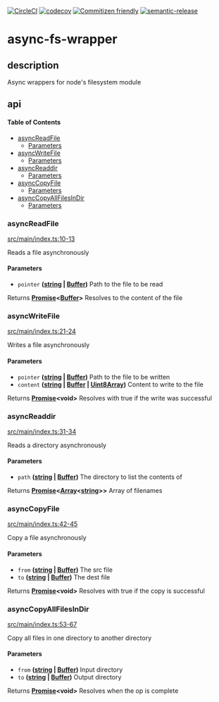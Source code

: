 [![CircleCI](https://circleci.com/gh/bbeesley/async-fs.svg?style=svg)](https://circleci.com/gh/bbeesley/async-fs) [![codecov](https://codecov.io/gh/bbeesley/async-fs/branch/master/graph/badge.svg)](https://codecov.io/gh/bbeesley/async-fs) [![Commitizen friendly](https://img.shields.io/badge/commitizen-friendly-brightgreen.svg)](http://commitizen.github.io/cz-cli/) [![semantic-release](https://img.shields.io/badge/%20%20%F0%9F%93%A6%F0%9F%9A%80-semantic--release-e10079.svg)](https://github.com/semantic-release/semantic-release)

# async-fs-wrapper

## description

Async wrappers for node's filesystem module

## api

<!-- Generated by documentation.js. Update this documentation by updating the source code. -->

#### Table of Contents

-   [asyncReadFile](#asyncreadfile)
    -   [Parameters](#parameters)
-   [asyncWriteFile](#asyncwritefile)
    -   [Parameters](#parameters-1)
-   [asyncReaddir](#asyncreaddir)
    -   [Parameters](#parameters-2)
-   [asyncCopyFile](#asynccopyfile)
    -   [Parameters](#parameters-3)
-   [asyncCopyAllFilesInDir](#asynccopyallfilesindir)
    -   [Parameters](#parameters-4)

### asyncReadFile

[src/main/index.ts:10-13](https://github.com/bbeesley/async-fs/blob/f75914dab704527e1f9a9f63c8ef19c043ab92e6/src/main/index.ts#L10-L13 "Source code on GitHub")

Reads a file asynchronously

#### Parameters

-   `pointer` **([string](https://developer.mozilla.org/docs/Web/JavaScript/Reference/Global_Objects/String) \| [Buffer](https://nodejs.org/api/buffer.html))** Path to the file to be read

Returns **[Promise](https://developer.mozilla.org/docs/Web/JavaScript/Reference/Global_Objects/Promise)&lt;[Buffer](https://nodejs.org/api/buffer.html)>** Resolves to the content of the file

### asyncWriteFile

[src/main/index.ts:21-24](https://github.com/bbeesley/async-fs/blob/f75914dab704527e1f9a9f63c8ef19c043ab92e6/src/main/index.ts#L21-L24 "Source code on GitHub")

Writes a file asynchronously

#### Parameters

-   `pointer` **([string](https://developer.mozilla.org/docs/Web/JavaScript/Reference/Global_Objects/String) \| [Buffer](https://nodejs.org/api/buffer.html))** Path to the file to be written
-   `content` **([string](https://developer.mozilla.org/docs/Web/JavaScript/Reference/Global_Objects/String) \| [Buffer](https://nodejs.org/api/buffer.html) \| [Uint8Array](https://developer.mozilla.org/docs/Web/JavaScript/Reference/Global_Objects/Uint8Array))** Content to write to the file

Returns **[Promise](https://developer.mozilla.org/docs/Web/JavaScript/Reference/Global_Objects/Promise)&lt;void>** Resolves with true if the write was successful

### asyncReaddir

[src/main/index.ts:31-34](https://github.com/bbeesley/async-fs/blob/f75914dab704527e1f9a9f63c8ef19c043ab92e6/src/main/index.ts#L31-L34 "Source code on GitHub")

Reads a directory asynchronously

#### Parameters

-   `path` **([string](https://developer.mozilla.org/docs/Web/JavaScript/Reference/Global_Objects/String) \| [Buffer](https://nodejs.org/api/buffer.html))** The directory to list the contents of

Returns **[Promise](https://developer.mozilla.org/docs/Web/JavaScript/Reference/Global_Objects/Promise)&lt;[Array](https://developer.mozilla.org/docs/Web/JavaScript/Reference/Global_Objects/Array)&lt;[string](https://developer.mozilla.org/docs/Web/JavaScript/Reference/Global_Objects/String)>>** Array of filenames

### asyncCopyFile

[src/main/index.ts:42-45](https://github.com/bbeesley/async-fs/blob/f75914dab704527e1f9a9f63c8ef19c043ab92e6/src/main/index.ts#L42-L45 "Source code on GitHub")

Copy a file asynchronously

#### Parameters

-   `from` **([string](https://developer.mozilla.org/docs/Web/JavaScript/Reference/Global_Objects/String) \| [Buffer](https://nodejs.org/api/buffer.html))** The src file
-   `to` **([string](https://developer.mozilla.org/docs/Web/JavaScript/Reference/Global_Objects/String) \| [Buffer](https://nodejs.org/api/buffer.html))** The dest file

Returns **[Promise](https://developer.mozilla.org/docs/Web/JavaScript/Reference/Global_Objects/Promise)&lt;void>** Resolves with true if the copy is successful

### asyncCopyAllFilesInDir

[src/main/index.ts:53-67](https://github.com/bbeesley/async-fs/blob/f75914dab704527e1f9a9f63c8ef19c043ab92e6/src/main/index.ts#L53-L67 "Source code on GitHub")

Copy all files in one directory to another directory

#### Parameters

-   `from` **([string](https://developer.mozilla.org/docs/Web/JavaScript/Reference/Global_Objects/String) \| [Buffer](https://nodejs.org/api/buffer.html))** Input directory
-   `to` **([string](https://developer.mozilla.org/docs/Web/JavaScript/Reference/Global_Objects/String) \| [Buffer](https://nodejs.org/api/buffer.html))** Output directory

Returns **[Promise](https://developer.mozilla.org/docs/Web/JavaScript/Reference/Global_Objects/Promise)&lt;void>** Resolves when the op is complete
